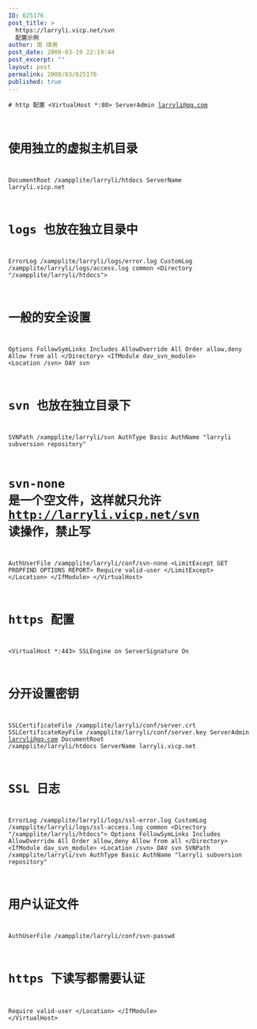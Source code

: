 ```yaml
---
ID: 625176
post_title: >
  https://larryli.vicp.net/svn
  配置示例
author: 南 靖男
post_date: 2008-03-19 22:19:44
post_excerpt: ""
layout: post
permalink: 2008/03/625176
published: true
---
```

<code># http 配置
&lt;VirtualHost *:80&gt;
ServerAdmin larryli@qq.com
# 使用独立的虚拟主机目录
DocumentRoot /xampplite/larryli/htdocs
ServerName larryli.vicp.net
# logs 也放在独立目录中
ErrorLog /xampplite/larryli/logs/error.log
CustomLog /xampplite/larryli/logs/access.log common
&lt;Directory "/xampplite/larryli/htdocs"&gt;
# 一般的安全设置
Options FollowSymLinks Includes
AllowOverride All
Order allow,deny
Allow from all
&lt;/Directory&gt;
&lt;IfModule dav_svn_module&gt;
&lt;Location /svn&gt;
DAV svn
# svn 也放在独立目录下
SVNPath /xampplite/larryli/svn
AuthType Basic
AuthName "larryli subversion repository"
# svn-none 是一个空文件，这样就只允许 http://larryli.vicp.net/svn 读操作，禁止写
AuthUserFile /xampplite/larryli/conf/svn-none
&lt;LimitExcept GET PROPFIND OPTIONS REPORT&gt;
Require valid-user
&lt;/LimitExcept&gt;
&lt;/Location&gt;
&lt;/IfModule&gt;
&lt;/VirtualHost&gt;
# https 配置
&lt;VirtualHost *:443&gt;
SSLEngine on
ServerSignature On
# 分开设置密钥
SSLCertificateFile /xampplite/larryli/conf/server.crt
SSLCertificateKeyFile /xampplite/larryli/conf/server.key
ServerAdmin larryli@qq.com
DocumentRoot /xampplite/larryli/htdocs
ServerName larryli.vicp.net
# SSL 日志
ErrorLog /xampplite/larryli/logs/ssl-error.log
CustomLog /xampplite/larryli/logs/ssl-access.log common
&lt;Directory "/xampplite/larryli/htdocs"&gt;
Options FollowSymLinks Includes
AllowOverride All
Order allow,deny
Allow from all
&lt;/Directory&gt;
&lt;IfModule dav_svn_module&gt;
&lt;Location /svn&gt;
DAV svn
SVNPath /xampplite/larryli/svn
AuthType Basic
AuthName "larryli subversion repository"
# 用户认证文件
AuthUserFile /xampplite/larryli/conf/svn-passwd
# https 下读写都需要认证
Require valid-user
&lt;/Location&gt;
&lt;/IfModule&gt;
&lt;/VirtualHost&gt;</code>
